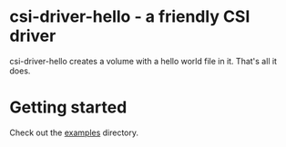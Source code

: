 # csi-driver-hello - a friendly CSI driver

csi-driver-hello creates a volume with a hello world file in it. That's all it does.

# Getting started

Check out the [examples](./examples) directory.

